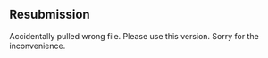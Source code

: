 ## Resubmission

Accidentally pulled wrong file. Please use this version. Sorry for the inconvenience.